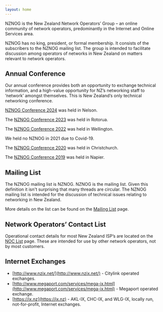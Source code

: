 ```yaml
---
layout: home
---
```

NZNOG is the New Zealand Network Operators’ Group – an online community of network operators, predominantly in the Internet and Online Services area.

NZNOG has no king, president, or formal membership. It consists of the subscribers to the NZNOG mailing list. The group is intended to facilitate discussion among operators of networks in New Zealand on matters relevant to network operators.

## Annual Conference
Our annual conference provides both an opportunity to exchange technical information, and a high-value opportunity for NZ’s networking staff to ‘network’ amongst themselves. This is New Zealand’s only technical networking conference.

[NZNOG Conference 2024](conferences/nznog-2024) was held in Nelson.

The [NZNOG Conference 2023](conferences/nznog-2023) was held in Rotorua.

The [NZNOG Conference 2022](conferences/nznog-2022) was held in Wellington.

We held no NZNOG in 2021 due to Covid-19.

The [NZNOG Conference 2020](conferences/nznog-2020) was held in Christchurch.

The [NZNOG Conference 2019](conferences/nznog-2019) was held in Napier.

## Mailing List
The NZNOG mailing list is NZNOG. NZNOG is the mailing list. Given this definition it isn't surprising that many threads are circular. The NZNOG mailing list is intended for the discussion of technical issues relating to networking in New Zealand.

More details on the list can be found on the [Mailing List](mailing-list) page.

## Network Operators’ Contact List
Operational contact details for most New Zealand ISP’s are located on the [NOC List](noc-list) page. These are intended for use by other network operators, not by most customers.

## Internet Exchanges
- [http://www.nzix.net/](http://www.nzix.net/) - Citylink operated exchanges.
- [http://www.megaport.com/services/mega-ix.html](http://www.megaport.com/services/mega-ix.html) - Megaport operated exchange.
- [https://ix.nz](https://ix.nz) - AKL-IX, CHC-IX, and WLG-IX, locally run, not-for-profit, Internet exchanges.
